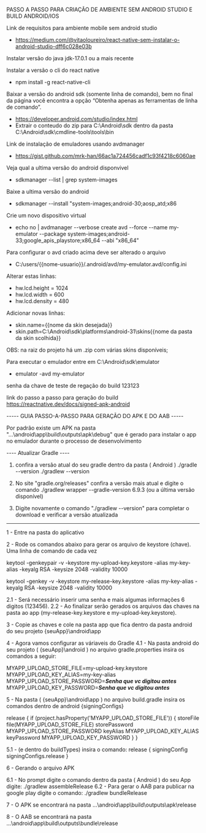 PASSO A PASSO PARA CRIAÇÃO DE AMBIENTE SEM ANDROID STUDIO E BUILD ANDROID/IOS

Link de requisitos para ambiente mobile sem android studio
- https://medium.com/@vitaoloureiro/react-native-sem-instalar-o-android-studio-dff6c028e03b

Instalar versão do java jdk-17.0.1 ou a mais recente

Instalar a versão o cli do react native
- npm install -g react-native-cli

Baixar a versão do android sdk (somente linha de comando), bem no final da página você encontra a opção “Obtenha apenas as ferramentas de linha de comando”.
- https://developer.android.com/studio/index.html
- Extrair o conteudo do zip para C:\Android\sdk dentro da pasta C:\Android\sdk\cmdline-tools\tools\bin

Link de instalação de emuladores usando avdmanager
- https://gist.github.com/mrk-han/66ac1a724456cadf1c93f4218c6060ae

Veja qual a ultima versão do android disponvivel
- sdkmanager --list | grep system-images

Baixe a ultima versão do android
- sdkmanager --install "system-images;android-30;aosp_atd;x86

Crie um novo dispositivo virtual
- echo no | avdmanager --verbose create avd --force --name my-emulator --package system-images;android-33;google_apis_playstore;x86_64 --abi "x86_64"

Para configurar o avd criado acima deve ser alterado o arquivo 
- C:/users/{{nome-usuario}}/.android/avd/my-emulator.avd/config.ini

Alterar estas linhas: 
- hw.lcd.height = 1024
- hw.lcd.width = 600
- hw.lcd.density = 480

Adicionar novas linhas:
- skin.name={{nome da skin desejada}}
- skin.path=C:\Android\sdk\platforms\android-31\skins\{{nome da pasta da skin scolhida}}

OBS: na raiz do projeto há um .zip com várias skins disponíveis;

Para executar o emulador entre em C:\Android\sdk\emulator
- emulator -avd my-emulator



senha da chave de teste de regação do build 123123

link do passo a passo para geração do build
https://reactnative.dev/docs/signed-apk-android



----- GUIA PASSO-A-PASSO PARA GERAÇÃO DO APK E DO AAB -----

Por padrão existe um APK na pasta "...\android\app\build\outputs\apk\debug" que é gerado para instalar o app no emulador durante o processo de desenvolvimento

---- Atualizar Gradle ----

1) confira a versão atual do seu gradle dentro da pasta ( Android )
./gradle --version
./gradlew --version

2) No site "gradle.org/releases" confira a versão mais atual e digite o comando
./gradlew wrapper --gradle-version 6.9.3 (ou a última versão disponível)

3) Digite novamente o comando "./gradlew --version" para completar o download e verificar a versão atualizada

-------------------------

1 - Entre na pasta do aplicativo

2 - Rode os comandos abaixo para gerar os arquivo de keystore (chave). Uma linha de comando de cada vez

keytool -genkeypair -v -keystore my-upload-key.keystore -alias my-key-alias -keyalg RSA -keysize 2048 -validity 10000

keytool -genkey -v -keystore my-release-key.keystore -alias my-key-alias -keyalg RSA -keysize 2048 -validity 10000

 2.1 - Será necessário inserir uma senha e mais algumas informações 6 digitos (123456).
 2.2 - Ao finalizar serão gerados os arquivos das chaves na pasta ao app (my-release-key.keystore  e  my-upload-key.keystore).

3 - Copie as chaves e cole na pasta app que fica dentro da pasta android do seu projeto
 {seuApp}\android\app

4 - Agora vamos configurar as váriaveis do Gradle
 4.1 - Na pasta android do seu projeto ( {seuApp}\android ) no arquivo gradle.properties insira os comandos a seguir:
 
 MYAPP_UPLOAD_STORE_FILE=my-upload-key.keystore
 MYAPP_UPLOAD_KEY_ALIAS=my-key-alias
 MYAPP_UPLOAD_STORE_PASSWORD=***Senha que vc digitou antes***
 MYAPP_UPLOAD_KEY_PASSWORD=***Senha que vc digitou antes***

5 - Na pasta ( {seuApp}\android\app ) no arquivo build.gradle insira os comandos dentro de android {signingConfigs}

 release {
            if (project.hasProperty('MYAPP_UPLOAD_STORE_FILE')) {
                storeFile file(MYAPP_UPLOAD_STORE_FILE)
                storePassword MYAPP_UPLOAD_STORE_PASSWORD
                keyAlias MYAPP_UPLOAD_KEY_ALIAS
                keyPassword MYAPP_UPLOAD_KEY_PASSWORD
            }
        }

5.1 - (e dentro do buildTypes) insira o comando:
 release {
  signingConfig signingConfigs.release
 }

6 - Gerando o arquivo APK

 6.1 - No prompt digite o comando dentro da pasta ( Android ) do seu App digite:
  ./gradlew assembleRelease
 6.2 - Para gerar o AAB para publicar na google play digite o comando:
  ./gradlew bundleRelease

7 - O APK se encontrará na pasta
...\android\app\build\outputs\apk\release

8 - O AAB se encontrará na pasta
...\android\app\build\outputs\bundle\release
